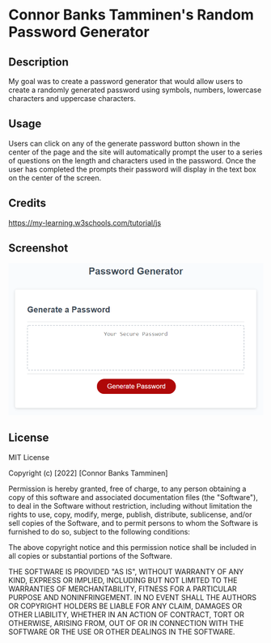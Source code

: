 # Connor Banks Tamminen's Random Password Generator

## Description

My goal was to create a password generator that would allow users to create a randomly generated password using symbols, numbers, lowercase characters and uppercase characters.


## Usage

Users can click on any of the generate password button shown in the center of the page and the site will automatically prompt the user to a series of questions on the length and characters used in the password. Once the user has completed the prompts their password will display in the text box on the center of the screen.

## Credits

https://my-learning.w3schools.com/tutorial/js

## Screenshot

<img title="screenshot" src="assets/preview.png">
 
## License

MIT License

Copyright (c) [2022] [Connor Banks Tamminen]

Permission is hereby granted, free of charge, to any person obtaining a copy
of this software and associated documentation files (the "Software"), to deal
in the Software without restriction, including without limitation the rights
to use, copy, modify, merge, publish, distribute, sublicense, and/or sell
copies of the Software, and to permit persons to whom the Software is
furnished to do so, subject to the following conditions:

The above copyright notice and this permission notice shall be included in all
copies or substantial portions of the Software.

THE SOFTWARE IS PROVIDED "AS IS", WITHOUT WARRANTY OF ANY KIND, EXPRESS OR
IMPLIED, INCLUDING BUT NOT LIMITED TO THE WARRANTIES OF MERCHANTABILITY,
FITNESS FOR A PARTICULAR PURPOSE AND NONINFRINGEMENT. IN NO EVENT SHALL THE
AUTHORS OR COPYRIGHT HOLDERS BE LIABLE FOR ANY CLAIM, DAMAGES OR OTHER
LIABILITY, WHETHER IN AN ACTION OF CONTRACT, TORT OR OTHERWISE, ARISING FROM,
OUT OF OR IN CONNECTION WITH THE SOFTWARE OR THE USE OR OTHER DEALINGS IN THE
SOFTWARE.
